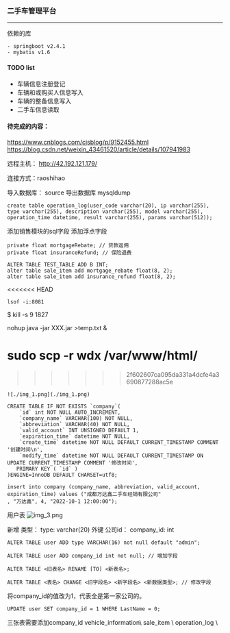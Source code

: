 ### 二手车管理平台 

----

依赖的库
```
- springboot v2.4.1
- mybatis v1.6
```

#### TODO list
- 车辆信息注册登记
- 车辆和或购买人信息写入
- 车辆的整备信息写入
- 二手车信息读取

#### 待完成的内容：
https://www.cnblogs.com/cjsblog/p/9152455.html
https://blog.csdn.net/weixin_43461520/article/details/107941983


远程主机：
http://42.192.121.179/

连接方式：raoshihao

导入数据库：
source
导出数据库
mysqldump


```roomsql
create table operation_log(user_code varchar(20), ip varchar(255), type varchar(255), description varchar(255), model varchar(255), operation_time datetime, result varchar(255), params varchar(512));
```

添加销售模块的sql字段
添加浮点字段
```roomsql
private float mortgageRebate; // 贷款返佣
private float insuranceRefund; // 保险退费
```
```roomsql
ALTER TABLE TEST_TABLE ADD B INT;
alter table sale_item add mortgage_rebate float(8, 2);
alter table sale_item add insurance_refund float(8, 2);
```

<<<<<<< HEAD
```shell
lsof -i:8081
```
$ kill -s 9 1827

nohup java -jar XXX.jar >temp.txt &

sudo scp -r wdx /var/www/html/
=======


>>>>>>> 2f602607ca095da331a4dcfe4a3690877288ac5e
```roomsql
![./img_1.png](./img_1.png)
```


```roomsql
CREATE TABLE IF NOT EXISTS `company`(
    `id` int NOT NULL AUTO_INCREMENT,
    `company_name` VARCHAR(100) NOT NULL,
    `abbreviation` VARCHAR(40) NOT NULL,
    `valid_account` INT UNSIGNED DEFAULT 1,
    `expiration_time` datetime NOT NULL,
    `create_time` datetime NOT NULL DEFAULT CURRENT_TIMESTAMP COMMENT '创建时间\n',
    `modify_time` datetime NOT NULL DEFAULT CURRENT_TIMESTAMP ON UPDATE CURRENT_TIMESTAMP COMMENT '修改时间',
   PRIMARY KEY ( `id` )
)ENGINE=InnoDB DEFAULT CHARSET=utf8;
```

```roomsql
insert into company (company_name, abbreviation, valid_account, expiration_time) values ("成都万达鑫二手车经销有限公司"
, "万达鑫", 4, "2022-10-1 12:00:00");
```

用户表 ![img_3.png](img_3.png)

新增 类型： type: varchar(20)
外键 公司id： company_id: int

```roomsql
ALTER TABLE user ADD type VARCHAR(16) not null default "admin";
```
```roomsql
ALTER TABLE user ADD company_id int not null; // 增加字段
```

```roomsql
ALTER TABLE <旧表名> RENAME [TO] <新表名>;
```

```roomsql
ALTER TABLE <表名> CHANGE <旧字段名> <新字段名> <新数据类型>; // 修改字段
```

将company_id的值改为1，代表全是第一家公司的。
```roomsql
UPDATE user SET company_id = 1 WHERE LastName = 0;
```

三张表需要添加company_id
vehicle_information\ sale_item \ operation_log \

